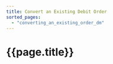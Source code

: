 ```yaml
---
title: Convert an Existing Debit Order
sorted_pages:
  - "converting_an_existing_order_dm"
---
```

# {{page.title}}
